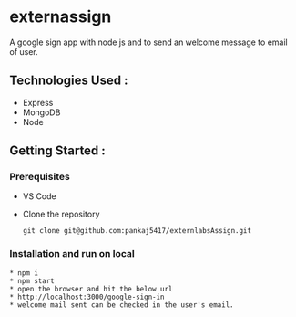 # externassign

A google sign app with node js and to send an welcome message to email of user.



## Technologies Used :

* Express
* MongoDB 
* Node


## Getting Started :



### Prerequisites 
* VS Code

* Clone the repository
    ``` 
    git clone git@github.com:pankaj5417/externlabsAssign.git 
    ```
### Installation and run on local
    * npm i
    * npm start
    * open the browser and hit the below url
    * http://localhost:3000/google-sign-in
    * welcome mail sent can be checked in the user's email.
    

